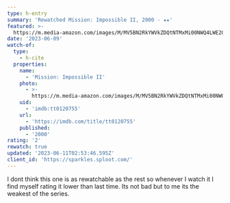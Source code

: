 ```yaml
---
type: h-entry
summary: 'Rewatched Mission: Impossible II, 2000 - ★★'
featured: >-
  https://m.media-amazon.com/images/M/MV5BN2RkYWVkZDQtNTMxMi00NWQ4LWE2ODctNmQzOWM2NjQzYzdlXkEyXkFqcGdeQXVyMjUzOTY1NTc@._V1_SX300.jpg
date: '2023-06-09'
watch-of:
  type:
    - h-cite
  properties:
    name:
      - 'Mission: Impossible II'
    photo:
      - >-
        https://m.media-amazon.com/images/M/MV5BN2RkYWVkZDQtNTMxMi00NWQ4LWE2ODctNmQzOWM2NjQzYzdlXkEyXkFqcGdeQXVyMjUzOTY1NTc@._V1_SX300.jpg
    uid:
      - 'imdb:tt0120755'
    url:
      - 'https://imdb.com/title/tt0120755'
    published:
      - '2000'
rating: '2'
rewatch: true
updated: '2023-06-11T02:53:46.595Z'
client_id: 'https://sparkles.sploot.com/'
---
```

I dont think this one is as rewatchable as the rest so whenever I watch it I find myself rating it lower than last time. Its not bad but to me its the weakest of the series.

